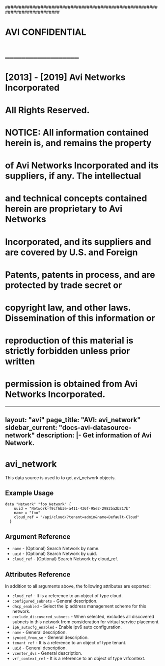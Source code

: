 
############################################################################
#
# AVI CONFIDENTIAL
# __________________
#
# [2013] - [2019] Avi Networks Incorporated
# All Rights Reserved.
#
# NOTICE: All information contained herein is, and remains the property
# of Avi Networks Incorporated and its suppliers, if any. The intellectual
# and technical concepts contained herein are proprietary to Avi Networks
# Incorporated, and its suppliers and are covered by U.S. and Foreign
# Patents, patents in process, and are protected by trade secret or
# copyright law, and other laws. Dissemination of this information or
# reproduction of this material is strictly forbidden unless prior written
# permission is obtained from Avi Networks Incorporated.
###

---
layout: "avi"
page_title: "AVI: avi_network"
sidebar_current: "docs-avi-datasource-network"
description: |-
  Get information of Avi Network.
---

# avi_network

This data source is used to to get avi_network objects.

## Example Usage

```hcl
data "Network" "foo_Network" {
    uuid = "Network-f9cf6b3e-a411-436f-95e2-2982ba2b217b"
    name = "foo"
    cloud_ref = "/api/cloud/?tenant=admin&name=Default-Cloud"
  }
```

## Argument Reference

* `name` - (Optional) Search Network by name.
* `uuid` - (Optional) Search Network by uuid.
* `cloud_ref` - (Optional) Search Network by cloud_ref.
  
## Attributes Reference

In addition to all arguments above, the following attributes are exported:

* `cloud_ref` - It is a reference to an object of type cloud.
* `configured_subnets` - General description.
* `dhcp_enabled` - Select the ip address management scheme for this network.
* `exclude_discovered_subnets` - When selected, excludes all discovered subnets in this network from consideration for virtual service placement.
* `ip6_autocfg_enabled` - Enable ipv6 auto configuration.
* `name` - General description.
* `synced_from_se` - General description.
* `tenant_ref` - It is a reference to an object of type tenant.
* `uuid` - General description.
* `vcenter_dvs` - General description.
* `vrf_context_ref` - It is a reference to an object of type vrfcontext.

